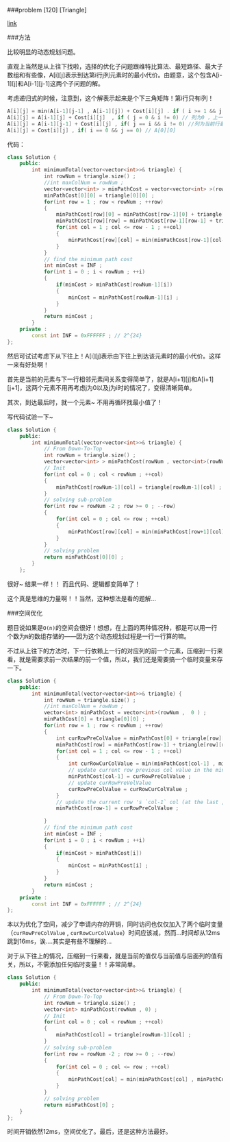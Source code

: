 ###problem [120] [Triangle]

[link](https://leetcode.com/problems/triangle/)

###方法

比较明显的动态规划问题。

直观上当然是从上往下找啦，选择的优化子问题跟维特比算法、最短路径、最大子数组和有些像，A\[i\]\[j\]表示到达第i行j列元素时的最小代价。由题意，这个包含A\[i-1\]\[j\]和A\[i-1\]\[j-1\]这两个子问题的解。

考虑递归式的时候，注意到，这个解表示起来是个下三角矩阵！第i行只有i列！

```C++
A[i][j] = min(A[i-1][j-1] , A[i-1][j]) + Cost[i][j] . if ( i >= 1 && j >= 1 && j <= i-1 ) 
A[i][j] = A[i-1][j] + Cost[i][j]  , if ( j = 0 & i != 0) // 列为0 ，上一行不会有j-1
A[i][j] = A[i-1][j-1] + Cost[i][j] , if( j == i && i != 0) //列为当前行最后一列，上一行不会有该列
A[i][j] = Cost[i][j] , if( i == 0 && j == 0) // A[0][0]
```

代码：

```C++
class Solution {
    public:
        int minimumTotal(vector<vector<int>>& triangle) {
            int rowNum = triangle.size() ;
            //int maxColNum = rowNum ;
            vector<vector<int> > minPathCost = vector<vector<int> >(rowNum , vector<int>(rowNum , 0 )) ;
            minPathCost[0][0] = triangle[0][0] ;
            for(int row = 1 ; row < rowNum ; ++row)
            {
                minPathCost[row][0] = minPathCost[row-1][0] + triangle[row][0] ;
                minPathCost[row][row] = minPathCost[row-1][row-1] + triangle[row][row] ;
                for(int col = 1 ; col <= row - 1 ; ++col)
                {
                    minPathCost[row][col] = min(minPathCost[row-1][col-1] , minPathCost[row-1][col]) + triangle[row][col] ;
                }
            }
            // find the minimum path cost
            int minCost = INF ;
            for(int i = 0 ; i < rowNum ; ++i)
            {
                if(minCost > minPathCost[rowNum-1][i])
                {
                    minCost = minPathCost[rowNum-1][i] ;
                }
            }
            return minCost ;
        }
    private :
        const int INF = 0xFFFFFF ; // 2^{24}
};
```

然后可试试考虑下从下往上！A\[i\]\[j\]表示由下往上到达该元素时的最小代价。这样一来有好处啊！

首先是当前的元素与下一行相邻元素间关系变得简单了，就是A\[i+1\]\[j\]和A\[i+1\]\[j+1\]，这两个元素不用再考虑j为0以及j为i时的情况了，变得清晰简单。

其次，到达最后时，就一个元素~ 不用再循环找最小值了！

写代码试验一下~

```C++
class Solution {
    public:
        int minimumTotal(vector<vector<int>>& triangle) {
            // From Down-To-Top
            int rowNum = triangle.size() ;
            vector<vector<int> > minPathCost(rowNum , vector<int>(rowNum)) ;
            // Init
            for(int col = 0 ; col < rowNum ; ++col)
            {
                minPathCost[rowNum-1][col] = triangle[rowNum-1][col] ;
            }
            // solving sub-problem
            for(int row = rowNum -2 ; row >= 0 ; --row)
            {
                for(int col = 0 ; col <= row ; ++col)
                {
                    minPathCost[row][col] = min(minPathCost[row+1][col] , minPathCost[row+1][col+1]) + triangle[row][col] ;
                }
            }
            // solving problem
            return minPathCost[0][0] ;
        }
    };
```

很好~ 结果一样！！ 而且代码、逻辑都变简单了！

这个真是思维的力量啊！！当然，这种想法是看的题解...

###空间优化

题目说如果是`O(n)`的空间会很好！想想，在上面的两种情况种，都是可以用一行个数为`N`的数组存储的——因为这个动态规划过程是一行一行算的嘛。

不过从上往下的方法时，下一行依赖上一行的对应列的前一个元素，压缩到一行来看，就是需要求前一次结果的前一个值，所以，我们还是需要搞一个临时变量来存一下。

```C++
class Solution {
    public:
        int minimumTotal(vector<vector<int>>& triangle) {
            int rowNum = triangle.size() ;
            //int maxColNum = rowNum ;
            vector<int> minPathCost = vector<int>(rowNum ,  0 ) ;
            minPathCost[0] = triangle[0][0] ;
            for(int row = 1 ; row < rowNum ; ++row)
            {
                int curRowPreColValue = minPathCost[0] + triangle[row][0] ;
                minPathCost[row] = minPathCost[row-1] + triangle[row][row] ;
                for(int col = 1 ; col <= row - 1 ; ++col)
                {
                    int curRowCurColValue = min(minPathCost[col-1] , minPathCost[col]) + triangle[row][col] ;
                    // update current row previous col value in the minPathCost
                    minPathCost[col-1] = curRowPreColValue ;
                    // update curRowPreVolValue
                    curRowPreColValue = curRowCurColValue ;
                }
                // update the current row 's `col-1` col (at the last , col = row)
                minPathCost[row-1] = curRowPreColValue ;
                
            }
            // find the minimum path cost
            int minCost = INF ;
            for(int i = 0 ; i < rowNum ; ++i)
            {
                if(minCost > minPathCost[i])
                {
                    minCost = minPathCost[i] ;
                }
            }
            return minCost ;
        }
    private :
        const int INF = 0xFFFFFF ; // 2^{24}
};
```

本以为优化了空间，减少了申请内存的开销，同时访问也仅仅加入了两个临时变量（`curRowPreColValue` , `curRowCurColValue`）时间应该减，然而...时间却从12ms跳到16ms，诶....其实是有些不理解的...

对于从下往上的情况，压缩到一行来看，就是当前的值仅与当前值与后面列的值有关，所以，不需添加任何临时变量！！非常简单。

```C++
class Solution {
    public:
        int minimumTotal(vector<vector<int>>& triangle) {
            // From Down-To-Top
            int rowNum = triangle.size() ;
            vector<int> minPathCost(rowNum , 0) ;
            // Init
            for(int col = 0 ; col < rowNum ; ++col)
            {
                minPathCost[col] = triangle[rowNum-1][col] ;
            }
            // solving sub-problem
            for(int row = rowNum -2 ; row >= 0 ; --row)
            {
                for(int col = 0 ; col <= row ; ++col)
                {
                    minPathCost[col] = min(minPathCost[col] , minPathCost[col+1]) + triangle[row][col] ;
                }
            }
            // solving problem
            return minPathCost[0] ;
    }
};
```

时间开销依然12ms，空间优化了。最后，还是这种方法最好。